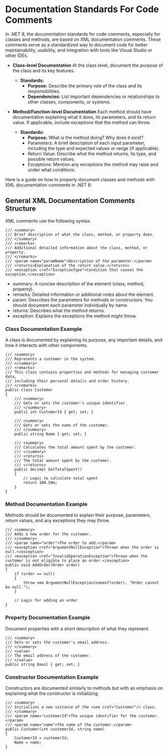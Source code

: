 # Documentation Standards For Code Comments

In .NET 8, the documentation standards for code comments, especially for classes and methods, are based on XML documentation comments. These comments serve as a standardized way to document code for better maintainability, usability, and integration with tools like Visual Studio or other IDEs.

* **Class-level Documentation**
At the class level, document the purpose of the class and its key features.

  - **Standards:**
    - **Purpose:** Describe the primary role of the class and its responsibilities.
    - **Dependencies:** List important dependencies or relationships to other classes, components, or systems.

* **Method/Function-level Documentation**
Each method should have documentation explaining what it does, its parameters, and its return value. If applicable, include exceptions that the method can throw.

  - **Standards:**
    - **Purpose:** What is the method doing? Why does it exist?
    - Parameters: A brief description of each input parameter, including the type and expected values or range (if applicable).
    - Return Value: Describe what the method returns, its type, and possible return values.
    - Exceptions: Mention any exceptions the method may raise and under what conditions.

Here is a guide on how to properly document classes and methods with XML documentation comments in .NET 8:

## General XML Documentation Comments Structure
XML comments use the following syntax:
```
/// <summary>
/// Brief description of what the class, method, or property does.
/// </summary>
/// <remarks>
/// Additional detailed information about the class, method, or property.
/// </remarks>
/// <param name="paramName">Description of the parameter.</param>
/// <returns>Explanation of the return value.</returns>
/// <exception cref="ExceptionType">Condition that causes the exception.</exception>
```
* summary: A concise description of the element (class, method, property).
* remarks: Detailed information or additional notes about the element.
* param: Describes the parameters for methods or constructors. You should document each parameter individually by name.
* returns: Describes what the method returns.
* exception: Explains the exceptions the method might throw.

### Class Documentation Example
A class is documented by explaining its purpose, any important details, and how it interacts with other components.
```
/// <summary>
/// Represents a customer in the system.
/// </summary>
/// <remarks>
/// This class contains properties and methods for managing customer data, 
/// including their personal details and order history.
/// </remarks>
public class Customer
{
    /// <summary>
    /// Gets or sets the customer's unique identifier.
    /// </summary>
    public int CustomerId { get; set; }

    /// <summary>
    /// Gets or sets the name of the customer.
    /// </summary>
    public string Name { get; set; }

    /// <summary>
    /// Calculates the total amount spent by the customer.
    /// </summary>
    /// <returns>
    /// The total amount spent by the customer.
    /// </returns>
    public decimal GetTotalSpent()
    {
        // Logic to calculate total spent
        return 100.50m;
    }
}
```
### Method Documentation Example
Methods should be documented to explain their purpose, parameters, return values, and any exceptions they may throw.
```
/// <summary>
/// Adds a new order for the customer.
/// </summary>
/// <param name="order">The order to add.</param>
/// <exception cref="ArgumentNullException">Thrown when the order is null.</exception>
/// <exception cref="InvalidOperationException">Thrown when the customer is not eligible to place an order.</exception>
public void AddOrder(Order order)
{
    if (order == null)
    {
        throw new ArgumentNullException(nameof(order), "Order cannot be null.");
    }

    // Logic for adding an order
}
```
### Property Documentation Example
Document properties with a short description of what they represent.
```
/// <summary>
/// Gets or sets the customer's email address.
/// </summary>
/// <value>
/// The email address of the customer.
/// </value>
public string Email { get; set; }
```
### Constructor Documentation Example
Constructors are documented similarly to methods but with an emphasis on explaining what the constructor is initializing.
```
/// <summary>
/// Initializes a new instance of the <see cref="Customer"/> class.
/// </summary>
/// <param name="customerId">The unique identifier for the customer.</param>
/// <param name="name">The name of the customer.</param>
public Customer(int customerId, string name)
{
    CustomerId = customerId;
    Name = name;
}
```
